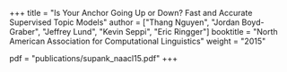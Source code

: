 +++
title = "Is Your Anchor Going Up or Down? Fast and Accurate Supervised Topic Models"
author = ["Thang Nguyen", "Jordan Boyd-Graber", "Jeffrey Lund", "Kevin Seppi", "Eric Ringger"]
booktitle = "North American Association for Computational Linguistics"
weight = "2015"

pdf = "publications/supank_naacl15.pdf"
+++
